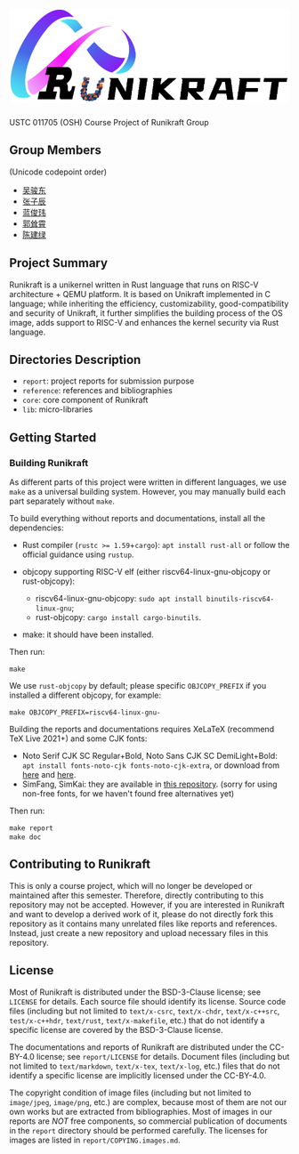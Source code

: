 # ![Runikraft_logo](./doc/assets/Runikraft_logo.svg)

USTC 011705 (OSH) Course Project of Runikraft Group

## Group Members

(Unicode codepoint order)
- [吴骏东](https://github.com/wintermelon008)
- [张子辰](https://github.com/WCIofQMandRA)
- [蓝俊玮](https://github.com/Lan13)
- [郭耸霄](https://github.com/gsxgoldenlegendary)
- [陈建绿](https://github.com/hanhainebula)

## Project Summary

Runikraft is a unikernel written in Rust language that runs on RISC-V architecture + QEMU platform. It is based on Unikraft implemented in C language; while inheriting the efficiency, customizability, good-compatibility and security of Unikraft, it further simplifies the building process of the OS image, adds support to RISC-V and enhances the kernel security via Rust language.

## Directories Description

- `report`: project reports for submission purpose
- `reference`: references and bibliographies
- `core`: core component of Runikraft
- `lib`: micro-libraries

## Getting Started

### Building Runikraft

As different parts of this project were written in different languages, we use `make` as a universal building system. However, you may manually build each part separately without `make`. 

To build everything without reports and documentations, install all the dependencies:

- Rust compiler (`rustc >= 1.59`+`cargo`): `apt install rust-all` or follow the official guidance using `rustup`.
- objcopy supporting RISC-V elf (either riscv64-linux-gnu-objcopy or rust-objcopy):
    - riscv64-linux-gnu-objcopy: `sudo apt install binutils-riscv64-linux-gnu`;
    - rust-objcopy: `cargo install cargo-binutils`.

- make: it should have been installed.

Then run:

```
make
```

We use `rust-objcopy` by default; please specific `OBJCOPY_PREFIX` if you installed a different objcopy, for example:

```
make OBJCOPY_PREFIX=riscv64-linux-gnu-
```

Building the reports and documentations requires XeLaTeX (recommend TeX Live 2021+) and some CJK fonts:

- Noto Serif CJK SC Regular+Bold, Noto Sans CJK SC DemiLight+Bold: `apt install fonts-noto-cjk fonts-noto-cjk-extra`, or download from [here](https://mirrors.ustc.edu.cn/ubuntu/pool/main/f/fonts-noto-cjk/fonts-noto-cjk-extra_20220127%2Brepack1-1_all.deb) and [here](https://mirrors.ustc.edu.cn/ubuntu/pool/main/f/fonts-noto-cjk/fonts-noto-cjk_20220127%2Brepack1-1_all.deb).
- SimFang, SimKai: they are available in [this repository](https://github.com/Halfish/lstm-ctc-ocr/tree/master/fonts). (sorry for using non-free fonts, for we haven't found free alternatives yet)

Then run:

```
make report
make doc
```

## Contributing to Runikraft

This is only a course project, which will no longer be developed or maintained after this semester. Therefore, directly contributing to this repository may not be accepted. However, if you are interested in Runikraft and want to develop a derived work of it, please do not directly fork this repository as it contains many unrelated files like reports and references. Instead, just create a new repository and upload necessary files in this repository. 

## License

Most of Runikraft is distributed under the BSD-3-Clause license; see `LICENSE` for details. Each source file should identify its license. Source code files (including but not limited to `text/x-csrc`, `text/x-chdr`, `text/x-c++src`, `test/x-c++hdr`, `text/rust`, `text/x-makefile`, etc.) that do not identify a specific license are covered by the BSD-3-Clause license. 

The documentations and reports of Runikraft are distributed under the CC-BY-4.0 license; see `report/LICENSE` for details. Document files (including but not limited to `text/markdown`, `text/x-tex`, `text/x-log`, etc.) files that do not identify a specific license are implicitly licensed under the CC-BY-4.0. 

The copyright condition of image files (including but not limited to `image/jpeg`, `image/png`, etc.) are complex, because most of them are not our own works but are extracted from bibliographies. Most of images in our reports are *NOT* free components, so commercial publication of documents in the `report` directory should be performed carefully.  The licenses for images are listed in  `report/COPYING.images.md`. 
